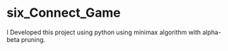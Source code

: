 # six_Connect_Game
I Developed this project using python using minimax algorithm with alpha-beta pruning.
